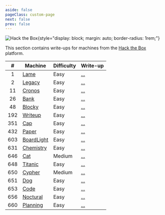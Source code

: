 ```yaml
---
aside: false
pageClass: custom-page
next: false
prev: false
---
```


![Hack the Box](/ctf/hack-the-box/machines/banner.png){style="display: block; margin: auto; border-radius: 1rem;"}

This section contains write-ups for machines from the [Hack the Box](https://app.hackthebox.com/machines) platform.

|   #   | Machine                                               | Difficulty | Write-up             |
| :---: | ----------------------------------------------------- | ---------- | -------------------- |
|  1    | [Lame](https://app.hackthebox.com/machines/1)         | Easy       | [...](./lame)        |
|  2    | [Legacy](https://app.hackthebox.com/machines/2)       | Easy       | [...](./legacy)      |
|  11   | [Cronos](https://app.hackthebox.com/machines/11)      | Easy       | [...](./cronos)      |
|  26   | [Bank](https://app.hackthebox.com/machines/26)        | Easy       | [...](./bank)        |
|  48   | [Blocky](https://app.hackthebox.com/machines/48)      | Easy       | [...](./blocky)      |
|  192  | [Writeup](https://app.hackthebox.com/machines/192)    | Easy       | [...](./writeup)     |
|  351  | [Cap](https://app.hackthebox.com/machines/351)        | Easy       | [...](./cap)         |
|  432  | [Paper](https://app.hackthebox.com/machines/432)      | Easy       | [...](./paper)       |
|  603  | [BoardLight](https://app.hackthebox.com/machines/603) | Easy       | [...](./board-light) |
|  631  | [Chemistry](https://app.hackthebox.com/machines/631)  | Easy       | [...](./chemistry)   |
|  646  | [Cat](https://app.hackthebox.com/machines/646)        | Medium     | [...](./cat)         |
|  648  | [Titanic](https://app.hackthebox.com/machines/648)    | Easy       | [...](./titanic)     |
|  650  | [Cypher](https://app.hackthebox.com/machines/650)     | Medium     | [...](./cypher)      |
|  651  | [Dog](https://app.hackthebox.com/machines/651)        | Easy       | [...](./dog)         |
|  653  | [Code](https://app.hackthebox.com/machines/653)       | Easy       | [...](./code)        |
|  656  | [Noctural](https://app.hackthebox.com/machines/656)   | Easy       | [...](./noctural)    |
|  660  | [Planning](https://app.hackthebox.com/machines/660)   | Easy       | [...](./planning)    |
